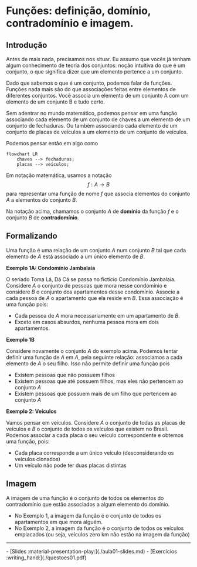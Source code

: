 # Funções: definição, domínio, contradomínio e imagem.

## Introdução 

Antes de mais nada, precisamos nos situar. Eu assumo que vocês já tenham algum conhecimento de teoria dos conjuntos: noção intuitiva do que é um conjunto, o que significa dizer que um elemento pertence a um conjunto. 

Dado que sabemos o que é um conjunto, podemos falar de funções. Funções nada mais são do que associações feitas entre elementos de diferentes conjuntos. Você associa um elemento de um conjunto A com um elemento de um conjunto B e tudo certo. 

Sem adentrar no mundo matemático, podemos pensar em uma função associando cada elemento de um conjunto de chaves a um elemento de um conjunto de fechaduras. Ou também associando cada elemento de um conjunto de placas de veículos a um elemento de um conjunto de veículos. 

Podemos pensar então em algo como

```mermaid
flowchart LR
    chaves --> fechaduras;
    placas --> veículos;
```

Em notação matemática, usamos a notação $$f:A\to B$$ para representar uma função de nome $f$ que associa elementos do conjunto $A$ a elementos do conjunto $B$.

Na notação acima, chamamos o conjunto $A$ de **domínio** da função $f$ e o conjunto $B$ de **contradomínio**.


## Formalizando

Uma função é uma relação de um conjunto $A$ num conjunto $B$ tal que cada elemento de $A$ está associado a um único elemento de $B$.

**Exemplo 1A: Condomínio Jambalaia**

O seriado Toma Lá, Dá Cá se passa no fictício Condomínio Jambalaia. Considere $A$ o conjunto de pessoas que mora nesse condomínio e considere $B$ o conjunto dos apartamentos desse condomínio. Associe a cada pessoa de $A$ o apartamento que ela reside em $B$. Essa associação é uma função pois:
 - Cada pessoa de $A$ mora necessariamente em um apartamento de $B$. 
 - Exceto em casos absurdos, nenhuma pessoa mora em dois apartamentos. 

**Exemplo 1B**

Considere novamente o conjunto $A$ do exemplo acima. Podemos tentar definir uma função de $A$ em $A$, pela seguinte relação: associamos a cada elemento de $A$ o seu filho. Isso não permite definir uma função pois
- Existem pessoas que não possuem filhos
- Existem pessoas que até possuem filhos, mas eles não pertencem ao conjunto $A$
- Existem pessoas que possuem mais de um filho que pertencem ao conjunto $A$

**Exemplo 2: Veículos**

Vamos pensar em veículos. Considere $A$ o conjunto de todas as placas de veículos e $B$ o conjunto de todos os veículos que existem no Brasil. Podemos associar a cada placa o seu veículo correspondente e obtemos uma função, pois:
- Cada placa corresponde a um único veículo (desconsiderando os veículos clonados)
- Um veículo não pode ter duas placas distintas

 
## Imagem

A imagem de uma função é o conjunto de todos os elementos do contradomínio que estão associados a algum elemento do domínio.

 - No Exemplo 1, a imagem da função é o conjunto de todos os apartamentos em que mora alguém. 
 - No Exemplo 2, a imagem da função é o conjunto de todos os veículos emplacados (ou seja, veículos zero km não estão na imagem da função)

---

<div class="grid cards" markdown>
 - [Slides :material-presentation-play:](./aula01-slides.md)
 - [Exercícios :writing_hand:](./questoes01.pdf)
</div>
